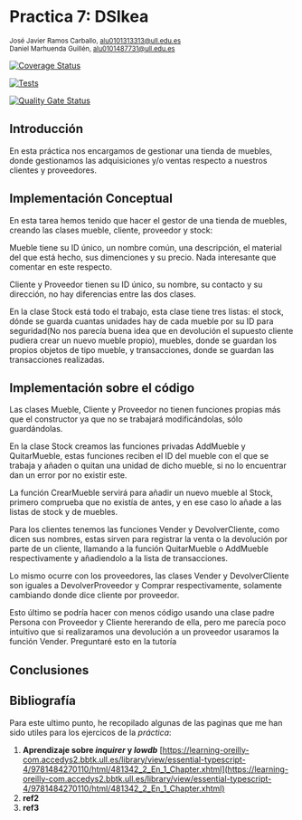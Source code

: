 
# Practica 7: DSIkea
<sup>José Javier Ramos Carballo, [alu0101313313@ull.edu.es](https://github.com/alu0101313313)  
Daniel Marhuenda Guillén, [alu0101487731@ull.edu.es](https://github.com/alu0101487731)

[![Coverage Status](https://coveralls.io/repos/github/ULL-ESIT-INF-DSI-2324/ull-esit-inf-dsi-23-24-prct07-dsikea-datamodel-groupp/badge.svg?branch=main)](https://coveralls.io/github/ULL-ESIT-INF-DSI-2324/ull-esit-inf-dsi-23-24-prct07-dsikea-datamodel-groupp?branch=main)

[![Tests](https://github.com/ULL-ESIT-INF-DSI-2324/ull-esit-inf-dsi-23-24-prct07-dsikea-datamodel-groupp/actions/workflows/node.js.yml/badge.svg)](https://github.com/ULL-ESIT-INF-DSI-2324/ull-esit-inf-dsi-23-24-prct07-dsikea-datamodel-groupp/actions/workflows/node.js.yml)

[![Quality Gate Status](https://sonarcloud.io/api/project_badges/measure?project=ULL-ESIT-INF-DSI-2324_ull-esit-inf-dsi-23-24-prct07-dsikea-datamodel-groupp&metric=alert_status)](https://sonarcloud.io/summary/new_code?id=ULL-ESIT-INF-DSI-2324_ull-esit-inf-dsi-23-24-prct07-dsikea-datamodel-groupp)

## Introducción

En esta práctica nos encargamos de gestionar una tienda de muebles, donde gestionamos las adquisiciones y/o ventas respecto a nuestros clientes y proveedores.

## Implementación Conceptual


En esta tarea hemos tenido que hacer el gestor de una tienda de muebles, creando las clases mueble, cliente, proveedor y stock:

Mueble tiene su ID único, un nombre común, una descripción, el material del que está hecho, sus dimenciones y su precio. Nada interesante que comentar en este respecto.

Cliente y Proveedor tienen su ID único, su nombre, su contacto y su dirección, no hay diferencias entre las dos clases.

En la clase Stock está todo el trabajo, esta clase tiene tres listas: el stock, dónde se guarda cuantas unidades hay de cada mueble por su ID para seguridad(No nos parecía buena idea que en devolución el supuesto cliente pudiera crear un nuevo mueble propio), muebles, donde se guardan los propios objetos de tipo mueble, y transacciones, donde se guardan las transacciones realizadas.


## Implementación sobre el código

Las clases Mueble, Cliente y Proveedor no tienen funciones propias más que el constructor ya que no se trabajará modificándolas, sólo guardándolas.

En la clase Stock creamos las funciones privadas AddMueble y QuitarMueble, estas funciones reciben el ID del mueble con el que se trabaja y añaden o quitan una unidad de dicho mueble, si no lo encuentrar dan un error por no existir este.

La función CrearMueble servirá para añadir un nuevo mueble al Stock, primero comprueba que no existía de antes, y en ese caso lo añade a las listas de stock y de muebles.

Para los clientes tenemos las funciones Vender y DevolverCliente, como dicen sus nombres, estas sirven para registrar la venta o la devolución por parte de un cliente, llamando a la función QuitarMueble o AddMueble respectivamente y añadiendolo a la lista de transacciones.

Lo mismo ocurre con los proveedores, las clases Vender y DevolverCliente son iguales a DevolverProveedor y Comprar respectivamente, solamente cambiando donde dice cliente por proveedor.

Esto último se podría hacer con menos código usando una clase padre Persona con Proveedor y Cliente hererando de ella, pero me parecía poco intuitivo que si realizaramos una devolución a un proveedor usaramos la función Vender. Preguntaré esto en la tutoría


## Conclusiones



## Bibliografía

Para este ultimo punto, he recopilado algunas de las paginas que me han sido utiles para los ejercicos de la _práctica_:

1. **Aprendizaje sobre _inquirer_ y _lowdb_** [https://learning-oreilly-com.accedys2.bbtk.ull.es/library/view/essential-typescript-4/9781484270110/html/481342_2_En_1_Chapter.xhtml](https://learning-oreilly-com.accedys2.bbtk.ull.es/library/view/essential-typescript-4/9781484270110/html/481342_2_En_1_Chapter.xhtml)
2. **ref2** []()
3. **ref3** []()
